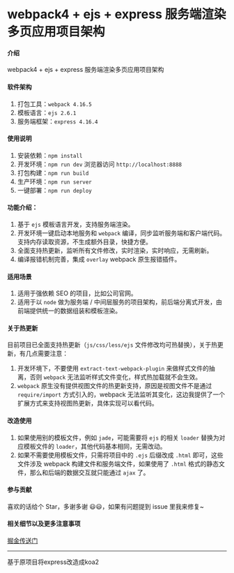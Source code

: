 # webpack4 + ejs + express 服务端渲染多页应用项目架构

#### 介绍

webpack4 + ejs + express 服务端渲染多页应用项目架构

#### 软件架构

1. 打包工具：`webpack 4.16.5`
2. 模板语言：`ejs 2.6.1`
3. 服务端框架：`express 4.16.4`

#### 使用说明

1. 安装依赖：`npm install`
2. 开发环境：`npm run dev` 浏览器访问 `http://localhost:8888`
3. 打包构建：`npm run build`
4. 生产环境：`npm run server`
5. 一键部署：`npm run deploy`

#### 功能介绍：
1. 基于 `ejs` 模板语言开发，支持服务端渲染。
2. 开发环境一键启动本地服务和 `webpack` 编译，同步监听服务端和客户端代码。支持内存读取资源，不生成额外目录，快捷方便。
3. 全面支持热更新，监听所有文件修改，实时渲染，实时响应，无需刷新。
4. 编译报错机制完善，集成 `overlay` webpack 原生报错插件。

#### 适用场景
1. 适用于强依赖 SEO 的项目，比如公司官网。
2. 适用于以 `node` 做为服务端 / 中间层服务的项目架构，前后端分离式开发，由前端提供统一的数据组装和模板渲染。

#### 关于热更新

目前项目已全面支持热更新（`js/css/less/ejs` 文件修改均可热替换），关于热更新，有几点需要注意：
1. 开发环境下，不要使用 `extract-text-webpack-plugin` 来做样式文件的抽离，否则 `webpack` 无法监听样式文件变化，样式热加载就不会生效。
2. `webpack` 原生没有提供视图文件的热更新支持，原因是视图文件不是通过 `require/import` 方式引入的，webpack 无法监听其变化，这边我提供了一个扩展方式来支持视图热更新，具体实现可以看代码。

#### 改造使用

1. 如果使用别的模板文件，例如 `jade`，可能需要将 `ejs` 的相关 `loader` 替换为对应模板文件的 `loader`，其他代码基本相同，无需改动。
2. 如果不需要使用模板文件，只需将项目中的 `.ejs` 后缀改成 `.html` 即可，这些文件涉及 webpack 构建文件和服务端文件，如果使用了 `.html` 格式的静态文件，那么和后端的数据交互就只能通过 `ajax` 了。

#### 参与贡献

喜欢的话给个 Star，多谢多谢 😃😃，如果有问题提到 issue 里我来修复~

#### 相关细节以及更多注意事项
[掘金传送门](https://juejin.im/post/5cb1aabdf265da037b6101d3)

---

基于原项目将express改造成koa2




